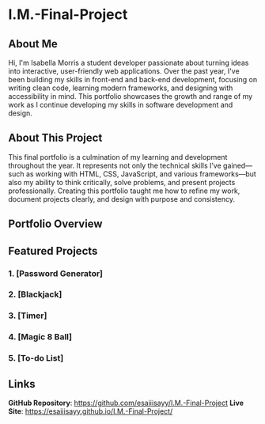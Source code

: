 # I.M.-Final-Project

## About Me
Hi, I'm Isabella Morris a student developer passionate about turning ideas into interactive, user-friendly web applications. Over the past year, I've been building my skills in front-end and back-end development, focusing on writing clean code, learning modern frameworks, and designing with accessibility in mind. This portfolio showcases the growth and range of my work as I continue developing my skills in software development and design.

## About This Project

This final portfolio is a culmination of my learning and development throughout the year. It represents not only the technical skills I’ve gained—such as working with HTML, CSS, JavaScript, and various frameworks—but also my ability to think critically, solve problems, and present projects professionally. Creating this portfolio taught me how to refine my work, document projects clearly, and design with purpose and consistency.

## Portfolio Overview

## Featured Projects

### 1. **[Password Generator]**

### 2. **[Blackjack]**

### 3. **[Timer]**

### 4. **[Magic 8 Ball]**

### 5. **[To-do List]**


## Links
**GitHub Repository**: https://github.com/esaiiisayy/I.M.-Final-Project
**Live Site**: https://esaiiisayy.github.io/I.M.-Final-Project/
